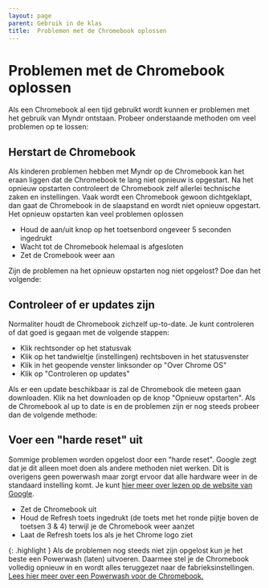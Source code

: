 ```yaml
---
layout: page
parent: Gebruik in de klas
title:  Problemen met de Chromebook oplossen 
---
```


# Problemen met de Chromebook oplossen

Als een Chromebook al een tijd gebruikt wordt kunnen er problemen met het gebruik van Myndr ontstaan. Probeer onderstaande methoden om veel problemen op te lossen:

## Herstart de Chromebook

Als kinderen problemen hebben met Myndr op de Chromebook kan het eraan liggen dat de Chromebook te lang niet opnieuw is opgestart. Na het opnieuw opstarten controleert de Chromebook zelf allerlei technische zaken en instellingen.
Vaak wordt een Chromebook gewoon dichtgeklapt, dan gaat de Chromebook in de slaapstand en wordt niet opnieuw opgestart.
Het opnieuw opstarten kan veel problemen oplossen

* Houd de aan/uit knop op het toetsenbord ongeveer 5 seconden ingedrukt
* Wacht tot de Chromebook helemaal is afgesloten
* Zet de Cromebook weer aan

Zijn de problemen na het opnieuw opstarten nog niet opgelost? Doe dan het volgende:

## Controleer of er updates zijn

Normaliter houdt de Chromebook zichzelf up-to-date. Je kunt controleren of dat goed is gegaan met de volgende stappen:

* Klik rechtsonder op het statusvak
* Klik op het tandwieltje (instellingen) rechtsboven in het statusvenster
* Klik in het geopende venster linksonder op "Over Chrome OS"
* Klik op "Controleren op updates"

Als er een update beschikbaar is zal de Chromebook die meteen gaan downloaden. Klik na het downloaden op de knop "Opnieuw opstarten".
Als de Chromebook al up to date is en de problemen zijn er nog steeds probeer dan de volgende methode:

## Voer een "harde reset" uit

Sommige problemen worden opgelost door een "harde reset". Google zegt dat je dit alleen moet doen als andere methoden niet werken.
Dit is overigens geen powerwash maar zorgt ervoor dat alle hardware weer in de standaard instelling komt. Je kunt [hier meer over lezen op de website van Google](https://support.google.com/chromebook/answer/3227606?hl=nl).

* Zet de Chromebook uit
* Houd de Refresh toets ingedrukt (de toets met het ronde pijtje boven de toetsen 3 & 4) terwijl je de Chromebook weer aanzet
* Laat de Refresh toets los als je het Chrome logo ziet

{: .highlight }
Als de problemen nog steeds niet zijn opgelost kun je het beste een Powerwash (laten) uitvoeren. Daarmee stel je de Chromebook volledig opnieuw in en wordt alles teruggezet naar de fabrieksinstellingen. [Lees hier meer over een Powerwash voor de Chromebook.](https://support.google.com/chromebook/answer/183084?hl=nl)

 


